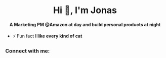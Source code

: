 <h1 align="center">Hi 👋, I'm Jonas</h1>
<h4 align="center">A Marketing PM @Amazon at day and build personal products at night</h4>

- ⚡ Fun fact **I like every kind of cat**

<h3 align="left">Connect with me:</h3>
<p align="left">
</p>


<!--
**Jonas-09/Jonas-09** is a ✨ _special_ ✨ repository because its `README.md` (this file) appears on your GitHub profile.

Here are some ideas to get you started:

- 🔭 I’m currently working on ...
- 🌱 I’m currently learning ...
- 👯 I’m looking to collaborate on ...
- 🤔 I’m looking for help with ...
- 💬 Ask me about ...
- 📫 How to reach me: ...
- 😄 Pronouns: ...
- ⚡ Fun fact: ...
-->
